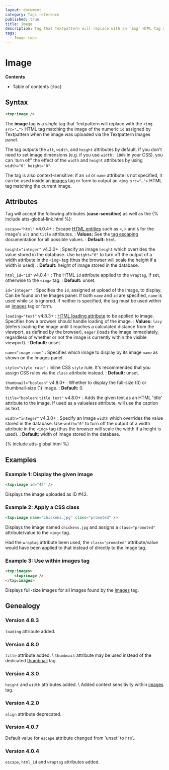 ```yaml
---
layout: document
category: Tags reference
published: true
title: Image
description: Tag that Textpattern will replace with an 'img' HTML tag matching an image uploaded via the Images panel.
tags:
  - Image tags
---
```


# Image

**Contents**

* Table of contents
{:toc}

## Syntax

~~~ html
<txp:image />
~~~

The **image** tag is a *single* tag that Textpattern will replace with the `<img src="…">` HTML tag matching the image of the numeric `id` assigned by Textpattern when the image was uploaded via the Textpattern Images panel.

The tag outputs the `alt`, `width`, and `height` attributes by default. If you don't need to set image dimensions (e.g. if you use `width: 100%` in your CSS), you can 'turn off' the effect of the `width` and `height` attributes by using `width="0" height="0"`.

The tag is also context-sensitive: if an `id` or `name` attribute is not specified, it can be used inside an [images](/tags/images) tag or form to output an `<img src="…">` HTML tag matching the current image.

## Attributes

Tag will accept the following attributes (**case-sensitive**) as well as the {% include atts-global-link.html %}:

`escape="html"` <span class="footnote warning">v4.0.4+</span>
: Escape [HTML entities](https://developer.mozilla.org/en-US/docs/Glossary/Entity) such as `<`, `>` and `&` for the image's `alt` and `title` attributes.
: **Values:** See the [tag escaping](/tags/learning/#tag-escaping) documentation for all possible values.
: **Default:** `html`.

`height="integer"` <span class="footnote warning">v4.3.0+</span>
: Specify an image `height` which overrides the value stored in the database. Use `height="0"` to turn off the output of a width attribute in the `<img>` tag (thus the browser will scale the height if a width is used).
: **Default:** height of image stored in the database.

`html_id="id"` <span class="footnote warning">v4.0.4+</span>
: The HTML `id` attribute applied to the `wraptag`, if set, otherwise to the `<img>` tag.
: **Default:** unset.

`id="integer"`
: Specifies the `id`, assigned at upload of the image, to display. Can be found on the Images panel. If both `name` and `id` are specified, `name` is used while `id` is ignored. If neither is specified, the tag must be used within an [images](/tags/images) tag or form.

`loading="text"` <span class="footnote warning">v4.8.3+</span>
: [HTML loading attribute](https://developer.mozilla.org/en-US/docs/Web/HTML/Element/img#attr-loading) to be applied to image. Specifies how a browser should handle loading of the image.
: **Values:** `lazy` (defers loading the image until it reaches a calculated distance from the viewport, as defined by the browser), `eager` (loads the image immediately, regardless of whether or not the image is currently within the visible viewport).
: **Default:** unset.

`name="image name"`
: Specifies which image to display by its image `name` as shown on the Images panel.

`style="style rule"`
: Inline CSS `style` rule. It's recommended that you assign CSS rules via the `class` attribute instead.
: **Default:** unset.

`thumbnail="boolean"` <span class="footnote warning">v4.8.0+</span>
: Whether to display the full-size (0) or thumbnail-size (1) image.
: **Default:** 0.

`title="boolean|title text"` <span class="footnote warning">v4.8.0+</span>
: Adds the given text as an HTML 'title' attribute to the image. If used as a valueless attribute, will use the caption as text.

`width="integer"` <span class="footnote warning">v4.3.0+</span>
: Specify an image `width` which overrides the value stored in the database. Use `width="0"` to turn off the output of a width attribute in the `<img>` tag (thus the browser will scale the width if a height is used).
: **Default:** width of image stored in the database.

{% include atts-global.html %}

## Examples

### Example 1: Display the given image

~~~ html
<txp:image id="42" />
~~~

Displays the image uploaded as ID #42.

### Example 2: Apply a CSS class

~~~ html
<txp:image name="chickens.jpg" class="promoted" />
~~~

Displays the image named `chickens.jpg` and assigns a `class="promoted"` attribute/value to the `<img>` tag.

Had the `wraptag` attribute been used, the `class="promoted"` attribute/value would have been applied to that instead of directly to the image tag.

### Example 3: Use within images tag

~~~ html
<txp:images>
    <txp:image />
</txp:images>
~~~

Displays full-size images for all images found by the [images](/tags/images) tag.

## Genealogy

### Version 4.8.3

`loading` attribute added.

### Version 4.8.0

`title` attribute added. \\
`thumbnail` attribute may be used instead of the dedicated [thumbnail](/tags/thumbnail) tag.

### Version 4.3.0

`height` and `width` attributes added. \\
Added context sensitivity within [images](/tags/images) tag.

### Version 4.2.0

`align` attribute deprecated.

### Version 4.0.7

Default value for `escape` attribute changed from 'unset' to `html`.

### Version 4.0.4

`escape`, `html_id` and `wraptag` attributes added.
